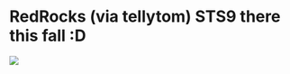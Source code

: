 <!--
id: 481914
link: http://tumblr.atmos.org/post/481914/redrocks-via-tellytom-sts9-there-this-fall-d
slug: redrocks-via-tellytom-sts9-there-this-fall-d
date: Sat Mar 31 2007 10:01:31 GMT-0700 (PDT)
publish: 2007-03-031
tags: 
title: RedRocks (via tellytom) STS9 there this fall :D
-->


RedRocks (via tellytom) STS9 there this fall :D
===============================================

![](http://31.media.tumblr.com/481914_500.jpg)

